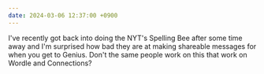 ```yaml
---
date: 2024-03-06 12:37:00 +0900
---
```


I've recently got back into doing the NYT's Spelling Bee after some time away and I'm surprised how bad they are at making shareable messages for when you get to Genius. Don't the same people work on this that work on Wordle and Connections?
